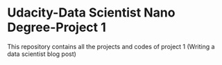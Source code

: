 # Udacity-Data Scientist Nano Degree-Project 1
This repository contains all the projects and codes of project 1 (Writing a data scientist blog post)
